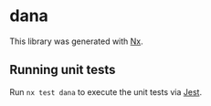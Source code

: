 # dana

This library was generated with [Nx](https://nx.dev).

## Running unit tests

Run `nx test dana` to execute the unit tests via [Jest](https://jestjs.io).
